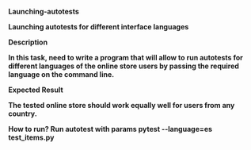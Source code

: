 <b>Launching-autotests<b>

Launching autotests for different interface languages

<b>Description</b>

In this task, need to write a program that will allow to run autotests for different languages of the online store users by passing the required language on the command line.

<b>Expected Result</b>

The tested online store should work equally well for users from any country.

<b>How to run?</b>
Run autotest with params
pytest --language=es test_items.py
